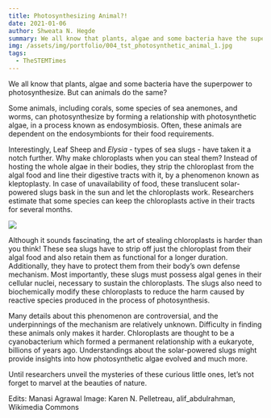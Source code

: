 ```yaml
---
title: Photosynthesizing Animal?! 
date: 2021-01-06
author: Shweata N. Hegde
summary: We all know that plants, algae and some bacteria have the superpower to photosynthesize. But can animals do the same?
img: /assets/img/portfolio/004_tst_photosynthetic_animal_1.jpg
tags:
  - TheSTEMTimes
---
```


We all know that plants, algae and some bacteria have the superpower to photosynthesize. But can animals do the same?

Some animals, including corals, some species of sea anemones, and worms, can photosynthesize by forming a relationship with photosynthetic algae, in a process known as endosymbiosis. Often, these animals are dependent on the endosymbionts for their food requirements.

Interestingly, Leaf Sheep and _Elysia_ - types of sea slugs - have taken it a notch further. Why make chloroplasts when you can steal them? Instead of hosting the whole algae in their bodies, they strip the chloroplast from the algal food and line their digestive tracts with it, by a phenomenon known as kleptoplasty. In case of unavailability of food, these translucent solar-powered slugs bask in the sun and let the chloroplasts work. Researchers estimate that some species can keep the chloroplasts active in their tracts for several months.

<img src = '/static/img/portfolio/004_tst_photosynthetic_animal_1.jpg'>

Although it sounds fascinating, the art of stealing chloroplasts is harder than you think! These sea slugs have to strip off just the chloroplast from their algal food and also retain them as functional for a longer duration. Additionally, they have to protect them from their body’s own defense mechanism. Most importantly, these slugs must possess algal genes in their cellular nuclei, necessary to sustain the chloroplasts. The slugs also need to biochemically modify these chloroplasts to reduce the harm caused by reactive species produced in the process of photosynthesis.

Many details about this phenomenon are controversial, and the underpinnings of the mechanism are relatively unknown. Difficulty in finding these animals only makes it harder. Chloroplasts are thought to be a cyanobacterium which formed a permanent relationship with a eukaryote, billions of years ago. Understandings about the solar-powered slugs might provide insights into how photosynthetic algae evolved and much more.

Until researchers unveil the mysteries of these curious little ones, let’s not forget to marvel at the beauties of nature.

Edits: Manasi Agrawal
Image: Karen N. Pelletreau, alif_abdulrahman, Wikimedia Commons
